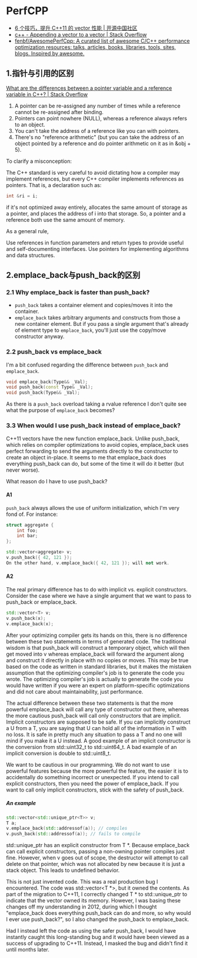 # PerfCPP

- [6 个技巧，提升 C++11 的 vector 性能 | 开源中国社区](https://www.oschina.net/translate/6-tips-supercharge-cpp-11-vector-performance?lang=chs&page=1#)
- [c++ - Appending a vector to a vector | Stack Overflow](https://stackoverflow.com/questions/2551775/appending-a-vector-to-a-vector)
- [fenbf/AwesomePerfCpp: A curated list of awesome C/C++ performance optimization resources: talks, articles, books, libraries, tools, sites, blogs. Inspired by awesome.](https://github.com/fenbf/AwesomePerfCpp)



## 1.指针与引用的区别  

[What are the differences between a pointer variable and a reference variable in C++? | Stack Overflow](https://stackoverflow.com/questions/57483/what-are-the-differences-between-a-pointer-variable-and-a-reference-variable-in?rq=1)

1. A pointer can be re-assigned any number of times while a reference cannot be re-assigned after binding.  
2. Pointers can point nowhere (NULL), whereas a reference always refers to an object.  
3. You can't take the address of a reference like you can with pointers.  
4. There's no "reference arithmetic" (but you can take the address of an object pointed by a reference and do pointer arithmetic on it as in &obj + 5).  

To clarify a misconception:

The C++ standard is very careful to avoid dictating how a compiler may implement references, but every C++ compiler implements references as pointers. That is, a declaration such as:
```cpp
int &ri = i;
```
if it's not optimized away entirely, allocates the same amount of storage as a pointer, and places the address of i into that storage.
So, a pointer and a reference both use the same amount of memory.

As a general rule,

Use references in function parameters and return types to provide useful and self-documenting interfaces.
Use pointers for implementing algorithms and data structures.

## 2.emplace_back与push_back的区别

### 2.1 Why emplace_back is faster than push_back?

- `push_back` takes a container element and copies/moves it into the container.  
- `emplace_back` takes arbitrary arguments and constructs from those a new container element. But if you pass a single argument that's already of element type to `emplace_back`, you'll just use the copy/move constructor anyway.

### 2.2 push_back vs emplace_back

I'm a bit confused regarding the difference between `push_back` and `emplace_back`.
```cpp
void emplace_back(Type&& _Val);
void push_back(const Type& _Val);
void push_back(Type&& _Val);
```
As there is a `push_back` overload taking a rvalue reference I don't quite see what the purpose of `emplace_back` becomes?

### 3.3 When would I use push_back instead of emplace_back?

C++11 vectors have the new function emplace_back. Unlike push_back, which relies on compiler optimizations to avoid copies, emplace_back uses perfect forwarding to send the arguments directly to the constructor to create an object in-place. It seems to me that emplace_back does everything push_back can do, but some of the time it will do it better (but never worse).

What reason do I have to use push_back?

#### A1

`push_back` always allows the use of uniform initialization, which I'm very fond of. For instance:
```cpp
struct aggregate {
    int foo;
    int bar;
};

std::vector<aggregate> v;
v.push_back({ 42, 121 });
On the other hand, v.emplace_back({ 42, 121 }); will not work.
```
#### A2

The real primary difference has to do with implicit vs. explicit constructors. Consider the case where we have a single argument that we want to pass to push_back or emplace_back.

```cpp
std::vector<T> v;
v.push_back(x);
v.emplace_back(x);
```

After your optimizing compiler gets its hands on this, there is no difference between these two statements in terms of generated code. The traditional wisdom is that push_back will construct a temporary object, which will then get moved into v whereas emplace_back will forward the argument along and construct it directly in place with no copies or moves. This may be true based on the code as written in standard libraries, but it makes the mistaken assumption that the optimizing compiler's job is to generate the code you wrote. The optimizing compiler's job is actually to generate the code you would have written if you were an expert on platform-specific optimizations and did not care about maintainability, just performance.

The actual difference between these two statements is that the more powerful emplace_back will call any type of constructor out there, whereas the more cautious push_back will call only constructors that are implicit. Implicit constructors are supposed to be safe. If you can implicitly construct a U from a T, you are saying that U can hold all of the information in T with no loss. It is safe in pretty much any situation to pass a T and no one will mind if you make it a U instead. A good example of an implicit constructor is the conversion from std::uint32_t to  std::uint64_t. A bad example of an implicit conversion is double to std::uint8_t.

We want to be cautious in our programming. We do not want to use powerful features because the more powerful the feature, the easier it is to accidentally do something incorrect or unexpected. If you intend to call explicit constructors, then you need the power of emplace_back. If you want to call only implicit constructors, stick with the safety of push_back.

##### An example

```cpp
std::vector<std::unique_ptr<T>> v;
T a;
v.emplace_back(std::addressof(a)); // compiles
v.push_back(std::addressof(a)); // fails to compile
```

std::unique_ptr<T> has an explicit constructor from T *. Because emplace_back can call explicit constructors, passing a non-owning pointer compiles just fine. However, when v goes out of scope, the destructor will attempt to call delete on that pointer, which was not allocated by new because it is just a stack object. This leads to undefined behavior.

This is not just invented code. This was a real production bug I encountered. The code was std::vector<T *>, but it owned the contents. As part of the migration to C++11, I correctly changed T * to std::unique_ptr<T> to indicate that the vector owned its memory. However, I was basing these changes off my understanding in 2012, during which I thought "emplace_back does everything push_back can do and more, so why would I ever use push_back?", so I also changed the push_back to emplace_back.

Had I instead left the code as using the safer push_back, I would have instantly caught this long-standing bug and it would have been viewed as a success of upgrading to C++11. Instead, I masked the bug and didn't find it until months later.
